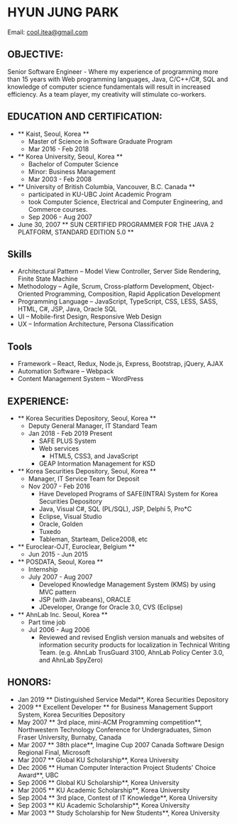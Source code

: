 # HYUN JUNG PARK

Email: cool.itea@gmail.com

## OBJECTIVE:

Senior Software Engineer - Where my experience of programming more than 15 years with Web programming languages, Java, C/C++/C#, SQL and knowledge of computer science fundamentals will result in increased efficiency. As a team player, my creativity will stimulate co-workers.

## EDUCATION AND CERTIFICATION:

- ** Kaist, Seoul, Korea **
  - Master of Science in Software Graduate Program
  - Mar 2016 - Feb 2018
- ** Korea University, Seoul, Korea **
  - Bachelor of Computer Science
  - Minor: Business Management
  - Mar 2003 - Feb 2008
- ** University of British Columbia, Vancouver, B.C. Canada **
  - participated in KU-UBC Joint Academic Program
  - took Computer Science, Electrical and Computer Engineering, and Commerce courses.
  - Sep 2006 - Aug 2007
- June 30, 2007 ** SUN CERTIFIED PROGRAMMER FOR THE JAVA 2 PLATFORM, STANDARD EDITION 5.0 **

## Skills

- Architectural Pattern – Model View Controller, Server Side Rendering, Finite State Machine
- Methodology – Agile, Scrum, Cross-platform Development, Object-Oriented Programming, Composition, Rapid Application Development
- Programming Language – JavaScript, TypeScript, CSS, LESS, SASS, HTML, C#, JSP, Java, Oracle SQL
- UI – Mobile-first Design, Responsive Web Design
- UX – Information Architecture, Persona Classification

## Tools

- Framework – React, Redux, Node.js, Express, Bootstrap, jQuery, AJAX
- Automation Software – Webpack
- Content Management System – WordPress

## EXPERIENCE:

- ** Korea Securities Depository, Seoul, Korea **
  - Deputy General Manager, IT Standard Team
  - Jan 2018 - Feb 2019 Present
    - SAFE PLUS System
    - Web services
      - HTML5, CSS3, and JavaScript
    - GEAP Intormation Management for KSD
- ** Korea Securities Depository, Seoul, Korea **
  - Manager, IT Service Team for Deposit
  - Nov 2007 - Feb 2016
    - Have Developed Programs of SAFE(INTRA) System for Korea Securities Depository
    - Java, Visual C#, SQL (PL/SQL), JSP, Delphi 5, Pro\*C
    - Eclipse, Visual Studio
    - Oracle, Golden
    - Tuxedo
    - Tableman, Starteam, Delice2008, etc
- ** Euroclear-OJT, Euroclear, Belgium **
  - Jun 2015 - Jun 2015
- ** POSDATA, Seoul, Korea **
  - Internship
  - July 2007 - Aug 2007
    - Developed Knowledge Management System (KMS) by using MVC pattern
    - JSP (with Javabeans), ORACLE
    - JDeveloper, Orange for Oracle 3.0, CVS (Eclipse)
- ** AhnLab Inc. Seoul, Korea **
  - Part time job
  - Jul 2006 - Aug 2006
    - Reviewed and revised English version manuals and websites of information security products for localization in Technical Writing Team. (e.g. AhnLab TrusGuard 3100, AhnLab Policy Center 3.0, and AhnLab SpyZero)

## HONORS:

- Jan 2019 ** Distinguished Service Medal**, Korea Securities Depository
- 2009 ** Excellent Developer ** for Business Management Support System, Korea Securities Depository
- May 2007 ** 3rd place, mini-ACM Programming competition**, Northwestern Technology Conference for Undergraduates, Simon Fraser University, Burnaby, Canada
- Mar 2007 ** 38th place**, Imagine Cup 2007 Canada Software Design Regional Final, Microsoft
- Mar 2007 ** Global KU Scholarship**, Korea University
- Dec 2006 ** Human Computer Interaction Project Students' Choice Award**, UBC
- Sep 2006 ** Global KU Scholarship**, Korea University
- Mar 2005 ** KU Academic Scholarship**, Korea University
- Sep 2004 ** 3rd place, Contest of IT Knowledge**, Korea University
- Sep 2003 ** KU Academic Scholarship**, Korea University
- Mar 2003 ** Study Scholarship for New Students**, Korea University
